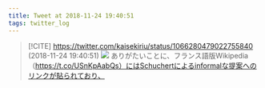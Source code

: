 ```yaml
---
title: Tweet at 2018-11-24 19:40:51
tags: twitter_log
---
```


> [!CITE] https://twitter.com/kaisekiriu/status/1066280479022755840 (2018-11-24 19:40:51)
> ![](https://twitter.com/kaisekiriu/status/1066280479022755840)
> ありがたいことに、フランス語版Wikipedia（https://t.co/USnKpAabQs）にはSchuchertによるinformalな提案へのリンクが貼られており、
